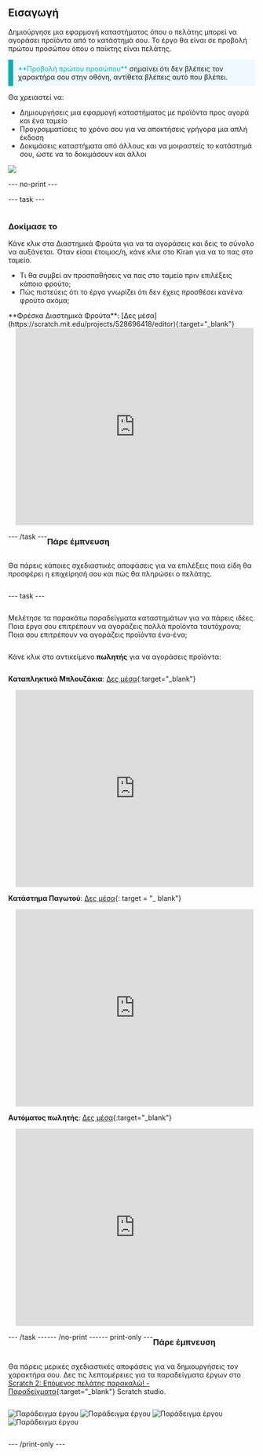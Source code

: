 ## Εισαγωγή

Δημιούργησε μια εφαρμογή καταστήματος όπου ο πελάτης μπορεί να αγοράσει προϊόντα από το κατάστημά σου. Το έργο θα είναι σε προβολή πρώτου προσώπου όπου ο παίκτης είναι πελάτης.

<p style="border-left: solid; border-width:10px; border-color: #0faeb0; background-color: aliceblue; padding: 10px;">
<span style="color: #0faeb0">**Προβολή πρώτου προσώπου**</span> σημαίνει ότι δεν βλέπεις τον χαρακτήρα σου στην οθόνη, αντίθετα βλέπεις αυτό που βλέπει.
</p>

Θα χρειαστεί να:
+ Δημιουργήσεις μια εφαρμογή καταστήματος με προϊόντα προς αγορά και ένα ταμείο
+ Προγραμματίσεις το χρόνο σου για να αποκτήσεις γρήγορα μια απλή έκδοση
+ Δοκιμάσεις καταστήματα από άλλους και να μοιραστείς το κατάστημά σου, ώστε να το δοκιμάσουν και άλλοι

![](images/example-strip.png)

--- no-print ---

--- task ---

<div style="display: flex; flex-wrap: wrap">
<div style="flex-basis: 175px; flex-grow: 1">  

### Δοκίμασε το 

Κάνε κλικ στα Διαστημικά Φρούτα για να τα αγοράσεις και δεις το σύνολο να αυξάνεται. Όταν είσαι έτοιμος/η, κάνε κλικ στο Kiran για να το πας στο ταμείο. 

+ Τι θα συμβεί αν προσπαθήσεις να πας στο ταμείο πριν επιλέξεις κάποιο φρούτο; 
+ Πώς πιστεύεις ότι το έργο γνωρίζει ότι δεν έχεις προσθέσει κανένα φρούτο ακόμα;

</div>
<div>
**Φρέσκα Διαστημικά Φρούτα**: [Δες μέσα](https://scratch.mit.edu/projects/528696418/editor){:target="_blank"}
<div class="scratch-preview" style="margin-left: 15px;">
  <iframe allowtransparency="true" width="485" height="402" src="https://scratch.mit.edu/projects/embed/528696418/?autostart=false" frameborder="0"></iframe>
</div>
</div>

--- /task ---

### Πάρε έμπνευση

Θα πάρεις κάποιες σχεδιαστικές αποφάσεις για να επιλέξεις ποια είδη θα προσφέρει η επιχείρησή σου και πώς θα πληρώσει ο πελάτης.

--- task ---

Μελέτησε τα παρακάτω παραδείγματα καταστημάτων για να πάρεις ιδέες. Ποια έργα σου επιτρέπουν να αγοράζεις πολλά προϊόντα ταυτόχρονα; Ποια σου επιτρέπουν να αγοράζεις προϊόντα ένα-ένα;

Κάνε κλικ στο αντικείμενο **πωλητής** για να αγοράσεις προϊόντα:

**Καταπληκτικά Μπλουζάκια**: [Δες μέσα](https://scratch.mit.edu/projects/528697069/editor){:target="_blank"}
<div class="scratch-preview" style="margin-left: 15px;">
  <iframe allowtransparency="true" width="485" height="402" src="https://scratch.mit.edu/projects/embed/528697069/?autostart=false" frameborder="0"></iframe>
</div>

**Κατάστημα Παγωτού**: [Δες μέσα](https://scratch.mit.edu/projects/525972748/editor){: target = "_ blank"}
<div class="scratch-preview" style="margin-left: 15px;">
  <iframe allowtransparency="true" width="485" height="402" src="https://scratch.mit.edu/projects/embed/525972748/?autostart=false" frameborder="0"></iframe>
</div>

**Αυτόματος πωλητής**: [Δες μέσα](https://scratch.mit.edu/projects/526051796/editor){:target="_blank"}
<div class="scratch-preview" style="margin-left: 15px;">
  <iframe allowtransparency="true" width="485" height="402" src="https://scratch.mit.edu/projects/embed/526051796/?autostart=false" frameborder="0"></iframe>
</div>

--- /task ---

--- /no-print ---

--- print-only ---

### Πάρε έμπνευση

Θα πάρεις μερικές σχεδιαστικές αποφάσεις για να δημιουργήσεις τον χαρακτήρα σου. Δες τις λεπτομέρειες για τα παραδείγματα έργων στο [Scratch 2: Επόμενος πελάτης παρακαλώ! - Παραδείγματα](https://scratch.mit.edu/studios/29611454/){:target="_blank"} Scratch studio.

![Παράδειγμα έργου](images/fruit.png) ![Παράδειγμα έργου](images/tshirt.png) ![Παράδειγμα έργου](images/icecream.png) ![Παράδειγμα έργου](images/vending.png)

--- /print-only ---

